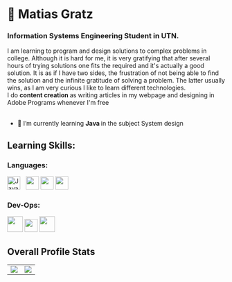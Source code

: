 <h1 align="left">🤖 Matias Gratz</h1>
<h3 align="left"><strong> Information Systems Engineering Student in UTN. </strong> </h3>
I am learning to program and design solutions to complex problems in college. Although it is hard for me, it is very gratifying that after several hours of trying solutions one fits the required and it's actually a good solution. It is as if I have two sides, the frustration of not being able to find the solution and the infinite gratitude of solving a problem. The latter usually wins, as I am very curious I like to learn different technologies.
</br>
I do <strong> content creation </strong> as writing articles in my webpage and designing in Adobe Programs whenever I'm free
</br>
</br>

- 🌱 I’m currently learning <strong> Java </strong> in the subject System design


## Learning Skills:

### Languages:

<div>
<img src="https://cdn.iconscout.com/icon/free/png-512/c-programming-569564.png" height="30">
<img src="https://miro.medium.com/max/1200/1*Wd5q3FM1ne7y8y1Xojh-8g.png" height="30">
<img src="https://seeklogo.com/images/P/python-logo-A32636CAA3-seeklogo.com.png" height="30">
<img align="left" alt="Java" width="30px" style="padding-right:10px;" src="https://cdn.jsdelivr.net/gh/devicons/devicon/icons/java/java-original.svg"/>
</div>


### Dev-Ops:

<div>
<img src="https://github.com/Subhampreet/Subhampreet/blob/master/logos/git.png?raw=true" height="36">
<img src="https://github.githubassets.com/images/modules/logos_page/GitHub-Mark.png" height="30">
<img src="https://avatars.githubusercontent.com/u/5429470?s=200&v=4" height="36">
</div>

## Overall Profile Stats

<table>
  <tr >
      <td align="right" valign="top">
        <img src="https://github-readme-stats.vercel.app/api?username=matiasgratz&theme=github_dark&show_icons=true" style="vertical-align: top;" />
    </td>
    <td valign="top">
      <img src="https://github-readme-stats.vercel.app/api/top-langs/?username=anuraghazra&theme=github_dark&layout=compact" />
    </td>

  </tr>
</table>

<br />